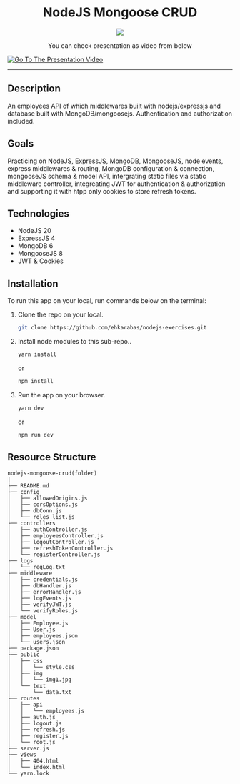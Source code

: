 <div align=center>
	<h1>NodeJS Mongoose CRUD</h1>
</div>

<div align="center">
	<a href="https://gptgenius-ehkarabas-ii6irtqn2.vercel.app/">
		<img src="https://img.shields.io/badge/live-%23.svg?&style=for-the-badge&logo=www&logoColor=white%22&color=black">
	</a>
</div>

<div align="center">
      <p>You can check presentation as video from below</p>
</div>

[![Go To The Presentation Video](https://i.hizliresim.com/9lmf16h.png)](https://youtu.be/mwiHh2fPmlI)

<hr>

## Description

An employees API of which middlewares built with nodejs/expressjs and database built with MongoDB/mongoosejs. Authentication and authorization included.

## Goals

Practicing on NodeJS, ExpressJS, MongoDB, MongooseJS, node events, express middlewares & routing, MongoDB configuration & connection, mongooseJS schema & model API, intergrating static files via static middleware controller, integreating JWT for authentication & authorization and supporting it with htpp only cookies to store refresh tokens.

## Technologies

- NodeJS 20
- ExpressJS 4
- MongoDB 6
- MongooseJS 8
- JWT & Cookies

## Installation

To run this app on your local, run commands below on the terminal:

1. Clone the repo on your local.

   ```bash
   git clone https://github.com/ehkarabas/nodejs-exercises.git
   ```

2. Install node modules to this sub-repo..

   ```bash
   yarn install
   ```

   or

   ```bash
   npm install
   ```

3. Run the app on your browser.

   ```bash
   yarn dev
   ```

   or

   ```bash
   npm run dev
   ```

## Resource Structure

```
nodejs-mongoose-crud(folder)
|
├── README.md
├── config
│   ├── allowedOrigins.js
│   ├── corsOptions.js
│   ├── dbConn.js
│   └── roles_list.js
├── controllers
│   ├── authController.js
│   ├── employeesController.js
│   ├── logoutController.js
│   ├── refreshTokenController.js
│   └── registerController.js
├── logs
│   └── reqLog.txt
├── middleware
│   ├── credentials.js
│   ├── dbHandler.js
│   ├── errorHandler.js
│   ├── logEvents.js
│   ├── verifyJWT.js
│   └── verifyRoles.js
├── model
│   ├── Employee.js
│   ├── User.js
│   ├── employees.json
│   └── users.json
├── package.json
├── public
│   ├── css
│   │   └── style.css
│   ├── img
│   │   └── img1.jpg
│   └── text
│       └── data.txt
├── routes
│   ├── api
│   │   └── employees.js
│   ├── auth.js
│   ├── logout.js
│   ├── refresh.js
│   ├── register.js
│   └── root.js
├── server.js
├── views
│   ├── 404.html
│   └── index.html
└── yarn.lock
```

